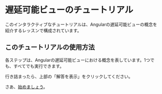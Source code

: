 # 遅延可能ビューのチュートリアル

このインタラクティブなチュートリアルは、Angularの遅延可能ビューの概念を紹介するレッスンで構成されています。

## このチュートリアルの使用方法

各ステップは、Angularの遅延可能ビューにおける概念を表しています。1つでも、すべてでも実行できます。

行き詰まったら、上部の「解答を表示」をクリックしてください。

さあ、[始めましょう](/tutorials/deferrable-views/1-what-are-deferrable-views)。

